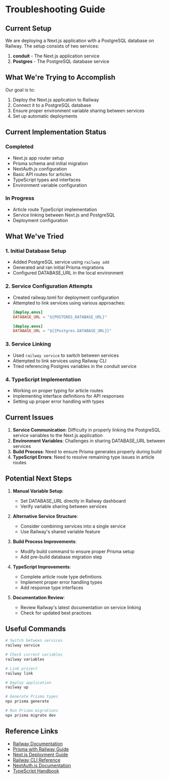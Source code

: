 # Troubleshooting Guide

## Current Setup

We are deploying a Next.js application with a PostgreSQL database on Railway. The setup consists of two services:

1. **conduit** - The Next.js application service
2. **Postgres** - The PostgreSQL database service

## What We're Trying to Accomplish

Our goal is to:
1. Deploy the Next.js application to Railway
2. Connect it to a PostgreSQL database
3. Ensure proper environment variable sharing between services
4. Set up automatic deployments

## Current Implementation Status

### Completed
- Next.js app router setup
- Prisma schema and initial migration
- NextAuth.js configuration
- Basic API routes for articles
- TypeScript types and interfaces
- Environment variable configuration

### In Progress
- Article route TypeScript implementation
- Service linking between Next.js and PostgreSQL
- Deployment configuration

## What We've Tried

### 1. Initial Database Setup
- Added PostgreSQL service using `railway add`
- Generated and ran initial Prisma migrations
- Configured DATABASE_URL in the local environment

### 2. Service Configuration Attempts
- Created railway.toml for deployment configuration
- Attempted to link services using various approaches:
  ```toml
  [deploy.envs]
  DATABASE_URL = "${POSTGRES_DATABASE_URL}"
  ```
  ```toml
  [deploy.envs]
  DATABASE_URL = "${{Postgres.DATABASE_URL}}"
  ```

### 3. Service Linking
- Used `railway service` to switch between services
- Attempted to link services using Railway CLI
- Tried referencing Postgres variables in the conduit service

### 4. TypeScript Implementation
- Working on proper typing for article routes
- Implementing interface definitions for API responses
- Setting up proper error handling with types

## Current Issues

1. **Service Communication**: Difficulty in properly linking the PostgreSQL service variables to the Next.js application
2. **Environment Variables**: Challenges in sharing DATABASE_URL between services
3. **Build Process**: Need to ensure Prisma generates properly during build
4. **TypeScript Errors**: Need to resolve remaining type issues in article routes

## Potential Next Steps

1. **Manual Variable Setup**:
   - Set DATABASE_URL directly in Railway dashboard
   - Verify variable sharing between services

2. **Alternative Service Structure**:
   - Consider combining services into a single service
   - Use Railway's shared variable feature

3. **Build Process Improvements**:
   - Modify build command to ensure proper Prisma setup
   - Add pre-build database migration step

4. **TypeScript Improvements**:
   - Complete article route type definitions
   - Implement proper error handling types
   - Add response type interfaces

5. **Documentation Review**:
   - Review Railway's latest documentation on service linking
   - Check for updated best practices

## Useful Commands

```bash
# Switch between services
railway service

# Check current variables
railway variables

# Link project
railway link

# Deploy application
railway up

# Generate Prisma types
npx prisma generate

# Run Prisma migrations
npx prisma migrate dev
```

## Reference Links

- [Railway Documentation](https://docs.railway.app/)
- [Prisma with Railway Guide](https://prisma.io/docs/guides/deployment/deployment-guides/deploying-to-railway)
- [Next.js Deployment Guide](https://nextjs.org/docs/deployment)
- [Railway CLI Reference](https://docs.railway.app/develop/cli)
- [NextAuth.js Documentation](https://next-auth.js.org/)
- [TypeScript Handbook](https://www.typescriptlang.org/docs/handbook/intro.html)
